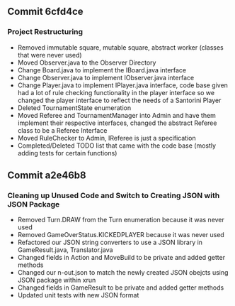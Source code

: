 <h2> Commit 6cfd4ce </h2>
<h3> Project Restructuring </h3>

 * Removed immutable square, mutable square, abstract worker (classes that were never used)
 * Moved Observer.java to the Observer Directory
 * Change Board.java to implement the IBoard.java interface
 * Change Observer.java to implement IObserver.java interface
 * Change Player.java to implement IPlayer.java interface, code base given had a lot of rule checking functionality in the player interface so we changed the player interface to reflect the needs of a Santorini Player
 * Deleted TournamentState enumeration
 * Moved Referee and TournamentManager into Admin and have them implement their respective interfaces, changed the abstract Referee class to be a Referee Interface
 * Moved RuleChecker to Admin, IReferee is just a specification
 * Completed/Deleted TODO list that came with the code base (mostly adding tests for certain functions)

<h2> Commit a2e46b8 </h2> 
<h3> Cleaning up Unused Code and Switch to Creating JSON with JSON Package </h3> 

 * Removed Turn.DRAW from the Turn enumeration because it was never used
 * Removed GameOverStatus.KICKEDPLAYER because it was never used
 * Refactored our JSON string converters to use a JSON library in GameResult.java, Translator.java 
 * Changed fields in Action and MoveBuild to be private and added getter methods
 * Changed our n-out.json to match the newly created JSON obejcts using JSON package within xrun
 * Changed fields in GameResult to be private and added getter methods
 * Updated unit tests with new JSON format
